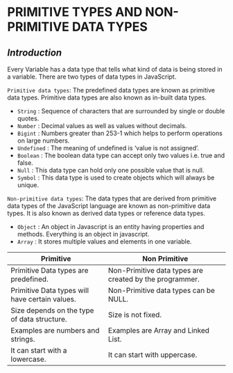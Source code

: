 # PRIMITIVE TYPES AND NON-PRIMITIVE DATA TYPES

## _Introduction_
Every Variable has a data type that tells what kind of data is being stored in a variable. There are two types of data types in JavaScript.

`Primitive data types`: The predefined data types are known as primitive data types. Primitive data types are also known as in-built data types.

- `String` : Sequence of characters that are surrounded by single or double quotes.
- `Number` : Decimal values as well as values without decimals.
- `Bigint` : Numbers greater than 253-1 which helps to perform operations on large numbers.
- `Undefined` : The meaning of undefined is ‘value is not assigned’.
- `Boolean` : The boolean data type can accept only two values i.e. true and false.
- `Null` : This data type can hold only one possible value that is null.
- `Symbol` : This data type is used to create objects which will always be unique.

`Non-primitive data types`: The data types that are derived from primitive data types of the JavaScript language are known as non-primitive data types. It is also known as derived data types or reference data types.

- `Object` : An object in Javascript is an entity having properties and methods. Everything is an object in javascript.
- `Array` : It stores multiple values and elements in one variable.


| Primitive | Non Primitive |
| ------ | ------ |
| Primitive Data types are predefined. | Non-Primitive data types are created by the programmer. |
| Primitive Data types will have certain values. | Non-Primitive data types can be NULL. |
| Size depends on the type of data structure. | Size is not fixed. |
| Examples are numbers and strings. | Examples are Array and Linked List. |
| It can start with a lowercase. | It can start with uppercase. |

